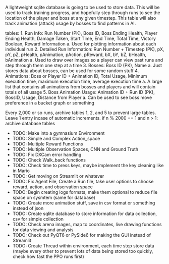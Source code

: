 A lightweight sqlite database is going to be used to store data. This will be used to track training progress, and hopefully step through runs to see the location of the player
and boss at any given timestep. This table will also track animation (attack) usage by bosses to find patterns in AI.

tables:
    1. Run Info: Run Number (PK), Boss ID, Boss Ending Health, Player Ending Health, Damage Taken, Start Time, End Time, Total Time, Victory Boolean, Reward Information
        a. Used for plotting information about each individual run
    2. Detailed Run Information: Run Number + Timestep (PK), pX, pY, pZ, pHealth, pAnimation, pAction, pReward, bX, bY, bZ, bHealth, bAnimation
        a. Used to draw over images so a player can view past runs and step through them one step at a time
    3. Bosses: Boss ID (PK), Name
        a. Just stores data about bosses, can be used for some random stuff
    4. Animations: Boss or Player ID + Animation ID, Total Usage, Minimum execution time, maximum execution time, average execution time
        a. A large list that contains all animations from bosses and players and will contain totals of all usage
    5. Boss Animation Usage: Animation ID + Run ID (PK), BossID, Usage, Distance from Player
        a. Can be used to see boss move preference in a bucket graph or something

Every 2,000 or so runs, archive tables 1, 2, and 5 to prevent large tables. Leave 1 entry incase of automatic increments.
if n % 2000 == 1 and n > 1: archive database tables

- TODO: Make into a gymnasium Environment
- TODO: Simple and Complex Action_space
- TODO: Multiple Reward Functions
- TODO: Multiple Observation Spaces, CNN and Ground Truth
- TODO: Fix DXCam error handling
- TODO: Check Walk_back functions
- TODO: Check time to press keys, maybe implement the key cleaning like in Mario
- TODO: Get moving on Streamlit or whatever
- TODO: Fix Agent File, Create a Run file, take user options to choose reward, action, and observation space
- TODO: Begin creating logs formats, make them optional to reduce file space on sysmtem (same for database)
- TODO: Create more animation stuff, save in csv format or something instead of json
- TODO: Create sqlite database to store information for data collection, csv for simple collection
- TODO: Check arena images, map to coordinates, live drawing functions for data viewing and analysis
- TODO: Check out PyQT6 or PySide6 for making the GUI instead of Streamlit
- TODO: Create Thread within environment, each time step store data (maybe every other to prevent lots of data being stored too quickly, check how fast the PPO runs first)